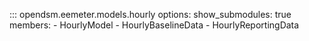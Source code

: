 ::: opendsm.eemeter.models.hourly
    options:
      show_submodules: true
      members:
      - HourlyModel
      - HourlyBaselineData
      - HourlyReportingData
